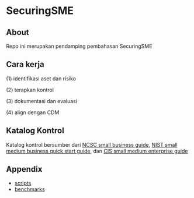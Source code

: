 # SecuringSME

## About

Repo ini merupakan pendamping pembahasan SecuringSME

## Cara kerja
(1) identifikasi aset dan risiko

(2) terapkan kontrol

(3) dokumentasi dan evaluasi

(4) align dengan CDM

## Katalog Kontrol

Katalog kontrol bersumber dari [NCSC small business guide](https://www.ncsc.gov.uk/collection/small-business-guide), [NIST small medium business quick start guide](https://csrc.nist.gov/pubs/sp/1300/final), dan [CIS small medium enterprise guide](https://www.cisecurity.org/insights/white-papers/cis-controls-sme-guide)

## Appendix

- [scripts](/scripts/scripts.md)
- [benchmarks](/benchmarks/benchmarks.md)
